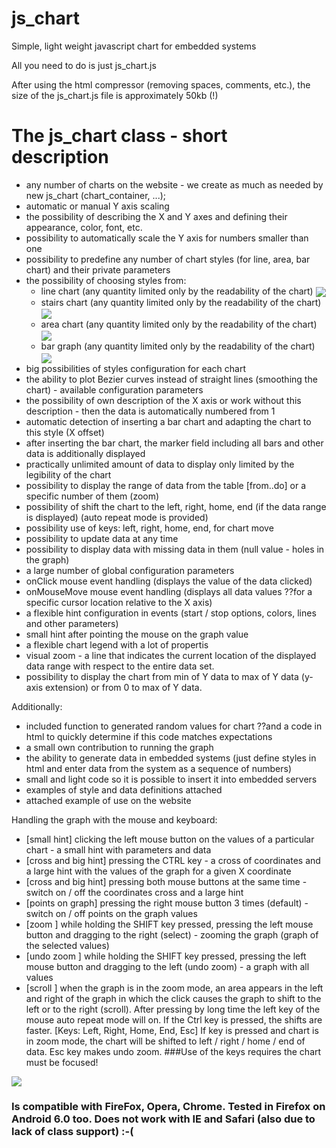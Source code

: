 
# js_chart
Simple, light weight javascript chart for embedded systems

All you need to do is just js_chart.js

After using the html compressor (removing spaces, comments, etc.), 
the size of the js_chart.js file is approximately 50kb (!)

The js_chart class - short description
===========================================
  - any number of charts on the website - we create as much as needed by new js_chart (chart_container, ...);
  - automatic or manual Y axis scaling
  - the possibility of describing the X and Y axes and defining their appearance, color, font, etc.
  - possibility to automatically scale the Y axis for numbers smaller than one
  - possibility to predefine any number of chart styles (for line, area, bar chart) and their private parameters
  - the possibility of choosing styles from: 
      - line   chart (any quantity limited only by the readability of the chart)
<a href="https://user-images.githubusercontent.com/33321284/55556723-8547fe00-56e8-11e9-84b4-5f5816c59adf.png"><img src="https://user-images.githubusercontent.com/33321284/55556723-8547fe00-56e8-11e9-84b4-5f5816c59adf.png" align="center"  ></a>      
      - stairs chart (any quantity limited only by the readability of the chart)
<a href="https://user-images.githubusercontent.com/33321284/55556855-d22bd480-56e8-11e9-9053-244494867aee.png"><img src="https://user-images.githubusercontent.com/33321284/55556855-d22bd480-56e8-11e9-9053-244494867aee.png" align="center"  ></a>      
      - area   chart (any quantity limited only by the readability of the chart)
<a href="https://user-images.githubusercontent.com/33321284/55556565-3601cd80-56e8-11e9-9f2d-fcd1eda22396.png"><img src="https://user-images.githubusercontent.com/33321284/55556565-3601cd80-56e8-11e9-9f2d-fcd1eda22396.png" align="center"  ></a>      
      - bar    graph (any quantity limited only by the readability of the chart)
<a href="https://user-images.githubusercontent.com/33321284/55556799-ad376180-56e8-11e9-832e-5d7d38abb41e.png"><img src="https://user-images.githubusercontent.com/33321284/55556799-ad376180-56e8-11e9-832e-5d7d38abb41e.png" align="center"  ></a>      
  - big possibilities of styles configuration for each chart
  - the ability to plot Bezier curves instead of straight lines (smoothing the chart) - available configuration parameters
  - the possibility of own description of the X axis or work without this description - then the data is automatically numbered from 1
  - automatic detection of inserting a bar chart and adapting the chart to this style (X offset)
  - after inserting the bar chart, the marker field including all bars and other data is additionally displayed
  - practically unlimited amount of data to display only limited by the legibility of the chart
  - possibility to display the range of data from the table [from..do] or a specific number of them (zoom)
  - possibility of shift the chart to the left, right, home, end (if the data range is displayed) (auto repeat mode is provided)
  - possibility use of keys: left, right, home, end, for chart move
  - possibility to update data at any time
  - possibility to display data with missing data in them (null value - holes in the graph)
  - a large number of global configuration parameters
  - onClick mouse event handling (displays the value of the data clicked)
  - onMouseMove mouse event handling (displays all data values ??for a specific cursor location relative to the X axis)
  - a flexible hint configuration in events (start / stop options, colors, lines and other parameters)
  - small hint after pointing the mouse on the graph value
  - a flexible chart legend with a lot of propertis
  - visual zoom - a line that indicates the current location of the displayed data range with respect to the entire data set.
  - possibility to display the chart from min of Y data to max of Y data (y-axis extension) or from 0 to max of Y data.

  Additionally:
  - included function to generated random values for chart ??and a code in html to quickly determine if this code matches expectations
  - a small own contribution to running the graph
  - the ability to generate data in embedded systems (just define styles in html and enter data from the system as a sequence of numbers)
  - small and light code so it is possible to insert it into embedded servers
  - examples of style and data definitions attached
  - attached example of use on the website
  
  Handling the graph with the mouse and keyboard:
  - [small hint] clicking the left mouse button on the values of a particular chart - a small hint with parameters and data
  - [cross and big hint] pressing the CTRL key - a cross of coordinates and a large hint with the values of the graph for a given X coordinate
  - [cross and big hint] pressing both mouse buttons at the same time - switch on / off the coordinates cross and a large hint
  - [points on graph] pressing the right mouse button 3 times (default) - switch on / off points on the graph values
  - [zoom      ] while holding the SHIFT key pressed, pressing the left mouse button and dragging to the right (select) - zooming the graph (graph of the selected values)
  - [undo zoom ] while holding the SHIFT key pressed, pressing the left mouse button and dragging to the left (undo zoom) - a graph with all values
  - [scroll    ] when the graph is in the zoom mode, an area appears in the left and right of the graph in which the click causes the graph to shift to the left or to the right (scroll). After pressing by long time the left key of the mouse auto repeat mode will on. If the Ctrl key is pressed, the shifts are faster.
    [Keys: Left, Right, Home, End, Esc] 
                 If key is pressed and chart is in zoom mode, the chart will be shifted to left / right / home / end of data. Esc key makes undo zoom. 
                 ###Use of the keys requires the chart must be focused!


<a href="https://user-images.githubusercontent.com/33321284/55557824-01434580-56eb-11e9-8c70-fc3924b241fd.png"><img src="https://user-images.githubusercontent.com/33321284/55557824-01434580-56eb-11e9-8c70-fc3924b241fd.png" align="center"  ></a>      

###  Is compatible with FireFox, Opera, Chrome. Tested in Firefox on Android 6.0 too. Does not work with IE and Safari (also due to lack of class support) :-(
	
